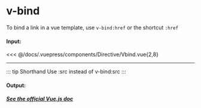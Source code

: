 # v-bind

To bind a link in a vue template, use `v-bind:href` or the shortcut `:href`

#### Input:

<<< @/docs/.vuepress/components/Directive/Vbind.vue{2,8}

---

::: tip Shorthand
Use :src instead of v-bind:src
:::

#### Output:

<Directive-Vbind />

##### [See the official Vue.js doc](https://vuejs.org/v2/guide/syntax.html#Arguments)

